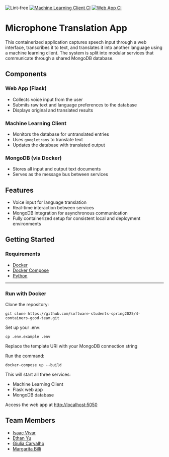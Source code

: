 ![Lint-free](https://github.com/nyu-software-engineering/containerized-app-exercise/actions/workflows/lint.yml/badge.svg)
[![Machine Learning Client CI](https://github.com/software-students-spring2025/4-containers-good-team/actions/workflows/ml-client-ci.yml/badge.svg)](https://github.com/software-students-spring2025/4-containers-good-team/actions/workflows/ml-client-ci.yml)
[![Web App CI](https://github.com/software-students-spring2025/4-containers-good-team/actions/workflows/wep-app-ci.yml/badge.svg)](https://github.com/software-students-spring2025/4-containers-good-team/actions/workflows/wep-app-ci.yml)


# Microphone Translation App

This containerized application captures speech input through a web interface, transcribes it to text, and translates it into another language using a machine learning client. The system is split into modular services that communicate through a shared MongoDB database.



## Components

### Web App (Flask)
- Collects voice input from the user
- Submits raw text and language preferences to the database
- Displays original and translated results

### Machine Learning Client
- Monitors the database for untranslated entries
- Uses `googletrans` to translate text
- Updates the database with translated output

### MongoDB (via Docker)
- Stores all input and output text documents
- Serves as the message bus between services


## Features
- Voice input for language translation
- Real-time interaction between services
- MongoDB integration for asynchronous communication
- Fully containerized setup for consistent local and deployment environments

## Getting Started

### Requirements
- [Docker](https://www.docker.com/)
- [Docker Compose](https://docs.docker.com/compose/)
- [Python](https://www.python.org/downloads/)

---

### Run with Docker

Clone the repository:
```shell
git clone https://github.com/software-students-spring2025/4-containers-good-team.git
```

Set up your .env:
```
cp .env.example .env
```

Replace the template URI with your MongoDB connection string

Run the command:
```shell
docker-compose up --build
```

This will start all three services:
- Machine Learning Client
- Flask web app
- MongoDB database

Access the web app at [http://localhost:5050](http://localhost:5050)


## Team Members

- [Isaac Vivar](https://github.com/isaacv3)
- [Ethan Yu](https://github.com/ethanyuu910)
- [Giulia Carvalho](https://github.com/giulia-carvalho)
- [Margarita Billi](https://github.com/pinkmaggs)


